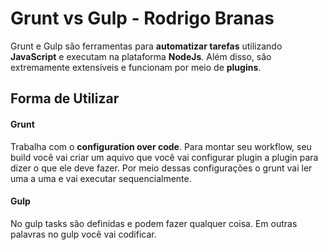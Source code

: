 # Grunt vs Gulp - Rodrigo Branas

Grunt e Gulp são ferramentas para **automatizar tarefas** utilizando **JavaScript** e executam na plataforma **NodeJs**. Além disso, são extremamente extensíveis e funcionam por meio de **plugins**. 

## Forma de Utilizar

#### Grunt ####

Trabalha com o **configuration over code**. Para montar seu workflow, seu build você vai criar um aquivo que você vai configurar plugin a plugin para dizer o que ele deve fazer. Por meio dessas configurações o grunt vai ler uma a uma e vai executar sequencialmente.

#### Gulp ####

No gulp tasks são definidas e podem fazer qualquer coisa. Em outras palavras no gulp você vai codificar.